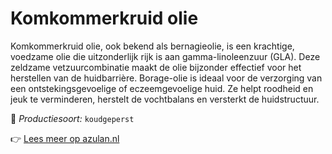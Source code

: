 # Komkommerkruid olie

Komkommerkruid olie, ook bekend als bernagieolie, is een krachtige, voedzame olie die uitzonderlijk rijk is aan gamma-linoleenzuur (GLA). Deze zeldzame vetzuurcombinatie maakt de olie bijzonder effectief voor het herstellen van de huidbarrière. Borage-olie is ideaal voor de verzorging van een ontstekingsgevoelige of eczeemgevoelige huid. Ze helpt roodheid en jeuk te verminderen, herstelt de vochtbalans en versterkt de huidstructuur.

🔧 *Productiesoort:* `koudgeperst`

👉 [Lees meer op azulan.nl](https://azulan.nl/atlas/komkommerkruid-olie)